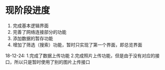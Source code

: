 # 现阶段进度

1. 完成基本逻辑界面
2. 完善了网络连接部分的功能
3. 添加数据的暂存功能
4. 增加了筛选（搜索）功能，暂时只实现了第一个界面，即总览界面

18-12-24:
1.完成了数据上传功能
2.完成照片上传功能，但是由于没有对应的接口，所以只是暂时使用了别的图片上传接口
